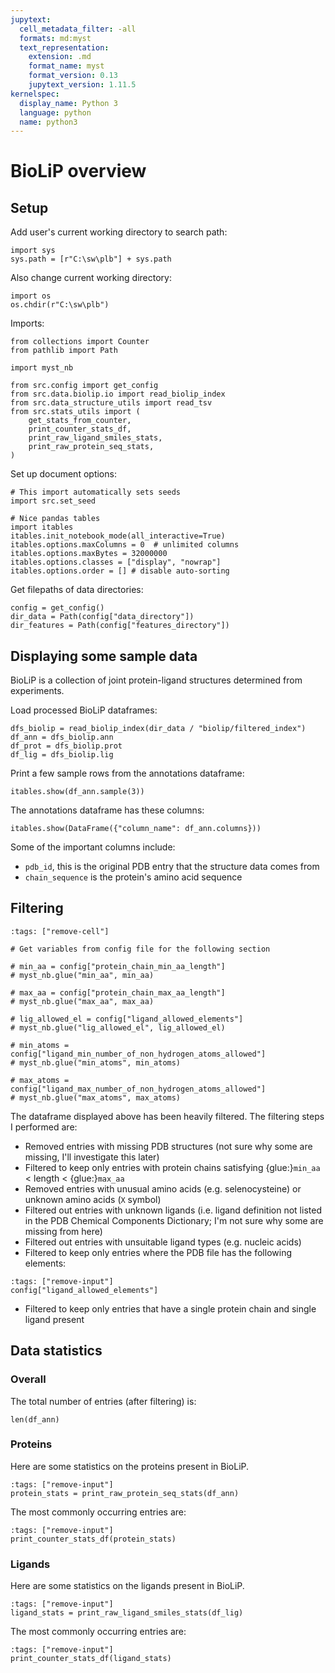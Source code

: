```yaml
---
jupytext:
  cell_metadata_filter: -all
  formats: md:myst
  text_representation:
    extension: .md
    format_name: myst
    format_version: 0.13
    jupytext_version: 1.11.5
kernelspec:
  display_name: Python 3
  language: python
  name: python3
---
```


# BioLiP overview

## Setup

Add user's current working directory to search path:
```{code-cell}
import sys
sys.path = [r"C:\sw\plb"] + sys.path
```

Also change current working directory:
```{code-cell}
import os
os.chdir(r"C:\sw\plb")
```

Imports:
```{code-cell}
from collections import Counter
from pathlib import Path

import myst_nb

from src.config import get_config
from src.data.biolip.io import read_biolip_index
from src.data_structure_utils import read_tsv
from src.stats_utils import (
    get_stats_from_counter,
    print_counter_stats_df,
    print_raw_ligand_smiles_stats,
    print_raw_protein_seq_stats,
)
```

Set up document options:
```{code-cell}
# This import automatically sets seeds
import src.set_seed

# Nice pandas tables
import itables
itables.init_notebook_mode(all_interactive=True)
itables.options.maxColumns = 0  # unlimited columns
itables.options.maxBytes = 32000000
itables.options.classes = ["display", "nowrap"]
itables.options.order = [] # disable auto-sorting
```

Get filepaths of data directories:
```{code-cell}
config = get_config()
dir_data = Path(config["data_directory"])
dir_features = Path(config["features_directory"])
```

## Displaying some sample data

BioLiP is a collection of joint protein-ligand structures determined from experiments.

Load processed BioLiP dataframes:
```{code-cell}
dfs_biolip = read_biolip_index(dir_data / "biolip/filtered_index")
df_ann = dfs_biolip.ann
df_prot = dfs_biolip.prot
df_lig = dfs_biolip.lig
```

Print a few sample rows from the annotations dataframe:
```{code-cell}
itables.show(df_ann.sample(3))
```

The annotations dataframe has these columns:
```{code-cell}
itables.show(DataFrame({"column_name": df_ann.columns}))
```
Some of the important columns include:

- `pdb_id`, this is the original PDB entry that the structure data comes from
- `chain_sequence` is the protein's amino acid sequence


## Filtering

```{code-cell}
:tags: ["remove-cell"]

# Get variables from config file for the following section

# min_aa = config["protein_chain_min_aa_length"]
# myst_nb.glue("min_aa", min_aa)

# max_aa = config["protein_chain_max_aa_length"]
# myst_nb.glue("max_aa", max_aa)

# lig_allowed_el = config["ligand_allowed_elements"]
# myst_nb.glue("lig_allowed_el", lig_allowed_el)

# min_atoms = config["ligand_min_number_of_non_hydrogen_atoms_allowed"]
# myst_nb.glue("min_atoms", min_atoms)

# max_atoms = config["ligand_max_number_of_non_hydrogen_atoms_allowed"]
# myst_nb.glue("max_atoms", max_atoms)
```

The dataframe displayed above has been heavily filtered. The filtering steps I
performed are:

- Removed entries with missing PDB structures (not sure why some are missing, I'll investigate this later)
- Filtered to keep only entries with protein chains satisfying {glue:}`min_aa` <
  length < {glue:}`max_aa`
- Removed entries with unusual amino acids (e.g. selenocysteine) or unknown
  amino acids (`X` symbol)
- Filtered out entries with unknown ligands (i.e. ligand definition not listed in the PDB Chemical Components Dictionary; I'm not sure why some are missing from here)
- Filtered out entries with unsuitable ligand types (e.g. nucleic acids)
- Filtered to keep only entries where the PDB file has the following elements:

```{code-cell}
:tags: ["remove-input"]
config["ligand_allowed_elements"]
```

- Filtered to keep only entries that have a single protein chain and single ligand present


## Data statistics

### Overall

The total number of entries (after filtering) is:
```{code-cell}
len(df_ann)
```

### Proteins

Here are some statistics on the proteins present in BioLiP.
```{code-cell}
:tags: ["remove-input"]
protein_stats = print_raw_protein_seq_stats(df_ann)
```

The most commonly occurring entries are:
```{code-cell}
:tags: ["remove-input"]
print_counter_stats_df(protein_stats)
```

### Ligands

Here are some statistics on the ligands present in BioLiP.
```{code-cell}
:tags: ["remove-input"]
ligand_stats = print_raw_ligand_smiles_stats(df_lig)
```

The most commonly occurring entries are:
```{code-cell}
:tags: ["remove-input"]
print_counter_stats_df(ligand_stats)
```
